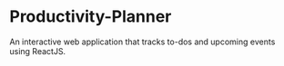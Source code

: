# Productivity-Planner
An interactive web application that tracks to-dos and upcoming events using ReactJS.


